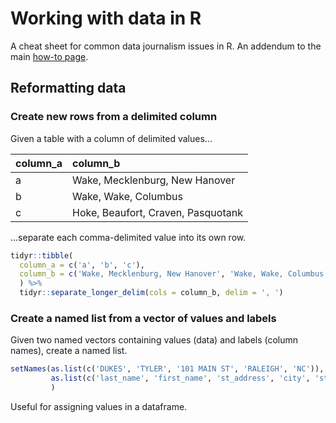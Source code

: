# Working with data in R

A cheat sheet for common data journalism issues in R. An addendum to the main [how-to page](https://github.com/mtdukes/how-to).

## Reformatting data

### Create new rows from a delimited column

Given a table with a column of delimited values...

|column_a |column_b                           |
|:--------|:----------------------------------|
|a        |Wake, Mecklenburg, New Hanover     |
|b        |Wake, Wake, Columbus               |
|c        |Hoke, Beaufort, Craven, Pasquotank |

...separate each comma-delimited value into its own row.

```R
tidyr::tibble(
  column_a = c('a', 'b', 'c'),
  column_b = c('Wake, Mecklenburg, New Hanover', 'Wake, Wake, Columbus', 'Hoke, Beaufort, Craven, Pasquotank')
  ) %>%
  tidyr::separate_longer_delim(cols = column_b, delim = ', ')
```

### Create a named list from a vector of values and labels

Given two named vectors containing values (data) and labels (column names), create a named list.

```R
setNames(as.list(c('DUKES', 'TYLER', '101 MAIN ST', 'RALEIGH', 'NC')),
         as.list(c('last_name', 'first_name', 'st_address', 'city', 'state'))
         )
```

Useful for assigning values in a dataframe.

